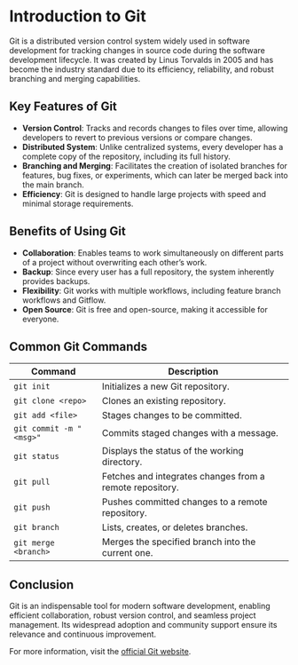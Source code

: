 # Introduction to Git

Git is a distributed version control system widely used in software development for tracking changes in source code during the software development lifecycle. It was created by Linus Torvalds in 2005 and has become the industry standard due to its efficiency, reliability, and robust branching and merging capabilities.

## Key Features of Git

- **Version Control**: Tracks and records changes to files over time, allowing developers to revert to previous versions or compare changes.
- **Distributed System**: Unlike centralized systems, every developer has a complete copy of the repository, including its full history.
- **Branching and Merging**: Facilitates the creation of isolated branches for features, bug fixes, or experiments, which can later be merged back into the main branch.
- **Efficiency**: Git is designed to handle large projects with speed and minimal storage requirements.

## Benefits of Using Git

- **Collaboration**: Enables teams to work simultaneously on different parts of a project without overwriting each other’s work.
- **Backup**: Since every user has a full repository, the system inherently provides backups.
- **Flexibility**: Git works with multiple workflows, including feature branch workflows and Gitflow.
- **Open Source**: Git is free and open-source, making it accessible for everyone.

## Common Git Commands

| Command                  | Description                                   |
|--------------------------|-----------------------------------------------|
| `git init`               | Initializes a new Git repository.            |
| `git clone <repo>`       | Clones an existing repository.               |
| `git add <file>`         | Stages changes to be committed.              |
| `git commit -m "<msg>"`  | Commits staged changes with a message.       |
| `git status`             | Displays the status of the working directory.|
| `git pull`               | Fetches and integrates changes from a remote repository. |
| `git push`               | Pushes committed changes to a remote repository. |
| `git branch`             | Lists, creates, or deletes branches.         |
| `git merge <branch>`     | Merges the specified branch into the current one. |

## Conclusion

Git is an indispensable tool for modern software development, enabling efficient collaboration, robust version control, and seamless project management. Its widespread adoption and community support ensure its relevance and continuous improvement.

For more information, visit the [official Git website](https://git-scm.com/).
